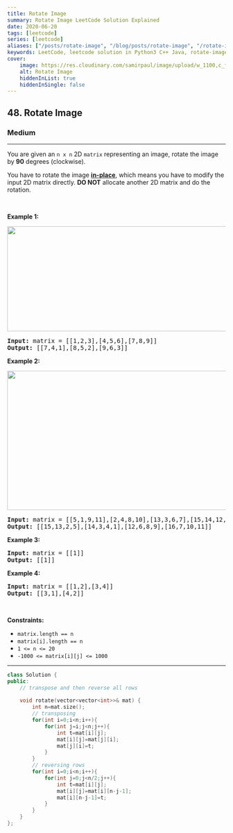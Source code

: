 ```yaml
---
title: Rotate Image
summary: Rotate Image LeetCode Solution Explained
date: 2020-06-20
tags: [leetcode]
series: [leetcode]
aliases: ["/posts/rotate-image", "/blog/posts/rotate-image", "/rotate-image"]
keywords: LeetCode, leetcode solution in Python3 C++ Java, rotate-image solution
cover:
    image: https://res.cloudinary.com/samirpaul/image/upload/w_1100,c_fit,co_rgb:FFFFFF,l_text:Arial_70_bold:Rotate Image/problem-solving.webp
    alt: Rotate Image
    hiddenInList: true
    hiddenInSingle: false
---
```



<h2>48. Rotate Image</h2><h3>Medium</h3><hr><div><p>You are given an <code>n x n</code> 2D <code>matrix</code> representing an image, rotate the image by <strong>90</strong> degrees (clockwise).</p>

<p>You have to rotate the image <a href="https://en.wikipedia.org/wiki/In-place_algorithm" target="_blank"><strong>in-place</strong></a>, which means you have to modify the input 2D matrix directly. <strong>DO NOT</strong> allocate another 2D matrix and do the rotation.</p>

<p>&nbsp;</p>
<p><strong>Example 1:</strong></p>
<img alt="" src="https://assets.leetcode.com/uploads/2020/08/28/mat1.jpg" style="width: 642px; height: 242px;">
<pre><strong>Input:</strong> matrix = [[1,2,3],[4,5,6],[7,8,9]]
<strong>Output:</strong> [[7,4,1],[8,5,2],[9,6,3]]
</pre>

<p><strong>Example 2:</strong></p>
<img alt="" src="https://assets.leetcode.com/uploads/2020/08/28/mat2.jpg" style="width: 800px; height: 321px;">
<pre><strong>Input:</strong> matrix = [[5,1,9,11],[2,4,8,10],[13,3,6,7],[15,14,12,16]]
<strong>Output:</strong> [[15,13,2,5],[14,3,4,1],[12,6,8,9],[16,7,10,11]]
</pre>

<p><strong>Example 3:</strong></p>

<pre><strong>Input:</strong> matrix = [[1]]
<strong>Output:</strong> [[1]]
</pre>

<p><strong>Example 4:</strong></p>

<pre><strong>Input:</strong> matrix = [[1,2],[3,4]]
<strong>Output:</strong> [[3,1],[4,2]]
</pre>

<p>&nbsp;</p>
<p><strong>Constraints:</strong></p>

<ul>
	<li><code>matrix.length == n</code></li>
	<li><code>matrix[i].length == n</code></li>
	<li><code>1 &lt;= n &lt;= 20</code></li>
	<li><code>-1000 &lt;= matrix[i][j] &lt;= 1000</code></li>
</ul>
</div>

---




```cpp
class Solution {
public:
    // transpose and then reverse all rows
    
    void rotate(vector<vector<int>>& mat) {
        int n=mat.size();
        // transposing 
        for(int i=0;i<n;i++){
            for(int j=i;j<n;j++){
                int t=mat[i][j];
                mat[i][j]=mat[j][i];
                mat[j][i]=t;
            }
        }
        // reversing rows
        for(int i=0;i<n;i++){
            for(int j=0;j<n/2;j++){
                int t=mat[i][j];
                mat[i][j]=mat[i][n-j-1];
                mat[i][n-j-1]=t;
            }
        }
    }
};
```
